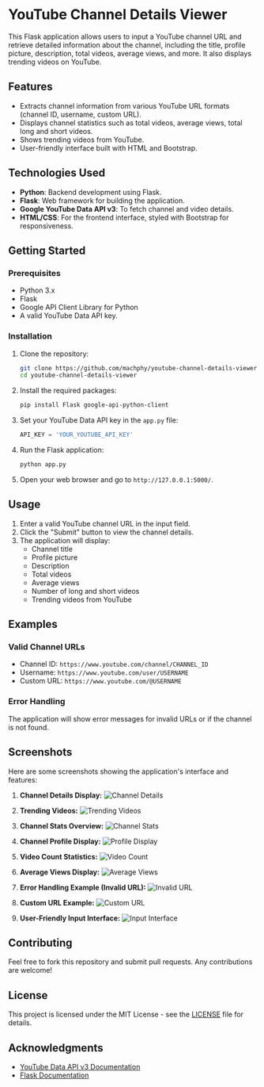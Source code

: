 # YouTube Channel Details Viewer

This Flask application allows users to input a YouTube channel URL and retrieve detailed information about the channel, including the title, profile picture, description, total videos, average views, and more. It also displays trending videos on YouTube.

## Features

- Extracts channel information from various YouTube URL formats (channel ID, username, custom URL).
- Displays channel statistics such as total videos, average views, total long and short videos.
- Shows trending videos from YouTube.
- User-friendly interface built with HTML and Bootstrap.

## Technologies Used

- **Python**: Backend development using Flask.
- **Flask**: Web framework for building the application.
- **Google YouTube Data API v3**: To fetch channel and video details.
- **HTML/CSS**: For the frontend interface, styled with Bootstrap for responsiveness.

## Getting Started

### Prerequisites

- Python 3.x
- Flask
- Google API Client Library for Python
- A valid YouTube Data API key.

### Installation

1. Clone the repository:

   ```bash
   git clone https://github.com/machphy/youtube-channel-details-viewer.git
   cd youtube-channel-details-viewer
   ```

2. Install the required packages:

   ```bash
   pip install Flask google-api-python-client
   ```

3. Set your YouTube Data API key in the `app.py` file:

   ```python
   API_KEY = 'YOUR_YOUTUBE_API_KEY'
   ```

4. Run the Flask application:

   ```bash
   python app.py
   ```

5. Open your web browser and go to `http://127.0.0.1:5000/`.

## Usage

1. Enter a valid YouTube channel URL in the input field.
2. Click the "Submit" button to view the channel details.
3. The application will display:
   - Channel title
   - Profile picture
   - Description
   - Total videos
   - Average views
   - Number of long and short videos
   - Trending videos from YouTube

## Examples

### Valid Channel URLs

- Channel ID: `https://www.youtube.com/channel/CHANNEL_ID`
- Username: `https://www.youtube.com/user/USERNAME`
- Custom URL: `https://www.youtube.com/@USERNAME`

### Error Handling

The application will show error messages for invalid URLs or if the channel is not found.

## Screenshots

Here are some screenshots showing the application's interface and features:

1. **Channel Details Display:**
   ![Channel Details](https://github.com/machphy/TubeMetrics-Advanced-Analysis-for-YouTube-Channels/blob/main/Screenshot%202024-09-29%20200342.png?raw=true)
   
2. **Trending Videos:**
   ![Trending Videos](https://github.com/machphy/TubeMetrics-Advanced-Analysis-for-YouTube-Channels/blob/main/Screenshot%202024-09-29%20202825.png?raw=true)

3. **Channel Stats Overview:**
   ![Channel Stats](https://github.com/machphy/TubeMetrics-Advanced-Analysis-for-YouTube-Channels/blob/main/Screenshot%202024-09-29%20202836.png?raw=true)

4. **Channel Profile Display:**
   ![Profile Display](https://github.com/machphy/TubeMetrics-Advanced-Analysis-for-YouTube-Channels/blob/main/Screenshot%202024-09-29%20202857.png?raw=true)

5. **Video Count Statistics:**
   ![Video Count](https://github.com/machphy/TubeMetrics-Advanced-Analysis-for-YouTube-Channels/blob/main/Screenshot%202024-09-29%20202911.png?raw=true)

6. **Average Views Display:**
   ![Average Views](https://github.com/machphy/TubeMetrics-Advanced-Analysis-for-YouTube-Channels/blob/main/Screenshot%202024-09-29%20202922.png?raw=true)

7. **Error Handling Example (Invalid URL):**
   ![Invalid URL](https://github.com/machphy/TubeMetrics-Advanced-Analysis-for-YouTube-Channels/blob/main/Screenshot%202024-09-29%20202927.png?raw=true)

8. **Custom URL Example:**
   ![Custom URL](https://github.com/machphy/TubeMetrics-Advanced-Analysis-for-YouTube-Channels/blob/main/Screenshot%202024-09-29%20203514.png?raw=true)

9. **User-Friendly Input Interface:**
   ![Input Interface](https://github.com/machphy/TubeMetrics-Advanced-Analysis-for-YouTube-Channels/blob/main/Screenshot%202024-09-29%20203530.png?raw=true)

## Contributing

Feel free to fork this repository and submit pull requests. Any contributions are welcome!

## License

This project is licensed under the MIT License - see the [LICENSE](LICENSE) file for details.

## Acknowledgments

- [YouTube Data API v3 Documentation](https://developers.google.com/youtube/v3)
- [Flask Documentation](https://flask.palletsprojects.com/)

